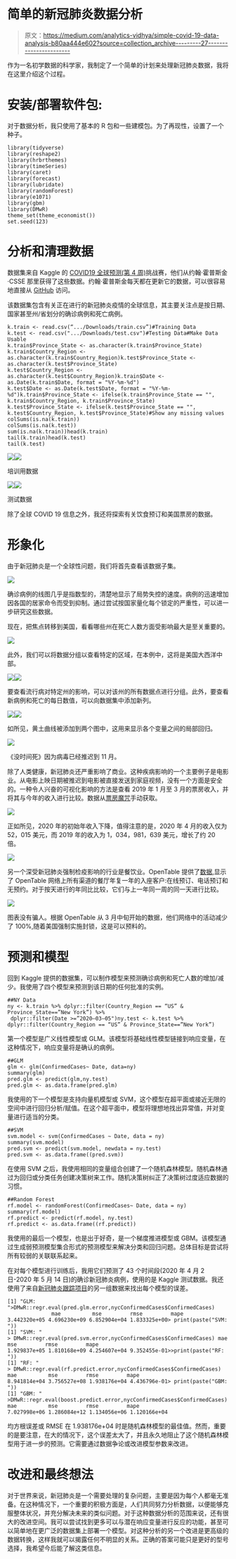 # 简单的新冠肺炎数据分析

> 原文：<https://medium.com/analytics-vidhya/simple-covid-19-data-analysis-b80aa444e602?source=collection_archive---------27----------------------->

作为一名初学数据的科学家，我制定了一个简单的计划来处理新冠肺炎数据，我将在这里介绍这个过程。

# 安装/部署软件包:

对于数据分析，我只使用了基本的 R 包和一些建模包。为了再现性，设置了一个种子。

```
library(tidyverse)
library(reshape2)
library(hrbrthemes)
library(timeSeries)
library(caret)
library(forecast)
library(lubridate)
library(randomForest)
library(e1071)
library(gbm)
library(DMwR)
theme_set(theme_economist())
set.seed(123)
```

# 分析和清理数据

数据集来自 Kaggle 的 [COVID19 全球预测(第 4 周)](https://www.kaggle.com/c/covid19-global-forecasting-week-4)挑战赛，他们从约翰·霍普斯金·CSSE 那里获得了这些数据。约翰·霍普斯金每天都在更新它的数据，可以很容易地直接从 [GitHub](https://github.com/CSSEGISandData/COVID-19) 访问。

该数据集包含有关正在进行的新冠肺炎疫情的全球信息，其主要关注点是按日期、国家甚至州/省划分的确诊病例和死亡病例。

```
k.train <- read.csv(“.../Downloads/train.csv”)#Training Data
k.test <- read.csv(".../Downloads/test.csv")#Testing Data#Make Data Usable
k.train$Province_State <- as.character(k.train$Province_State)
k.train$Country_Region <- as.character(k.train$Country_Region)k.test$Province_State <- as.character(k.test$Province_State)
k.test$Country_Region <- as.character(k.test$Country_Region)k.train$Date <- as.Date(k.train$Date, format = "%Y-%m-%d")
k.test$Date <- as.Date(k.test$Date, format = "%Y-%m-%d")k.train$Province_State <- ifelse(k.train$Province_State == "", k.train$Country_Region, k.train$Province_State)
k.test$Province_State <- ifelse(k.test$Province_State == "", k.test$Country_Region, k.test$Province_State)#Show any missing values
colSums(is.na(k.train)) 
colSums(is.na(k.test)) 
sum(is.na(k.train))head(k.train)
tail(k.train)head(k.test)
tail(k.test)
```

![](img/787189e6e3b8ecfcbcede6fe07e508b4.png)![](img/9d5862a4277a018c13b6ac12abf6c3ba.png)

培训用数据

![](img/235d38006e3b05837ff32a21b7e6f0c0.png)![](img/5ef2386fa4ecabf0f7bcd3601be3cc71.png)

测试数据

除了全球 COVID 19 信息之外，我还将探索有关饮食预订和美国票房的数据。

# 形象化

由于新冠肺炎是一个全球性问题，我们将首先查看该数据子集。

![](img/1d20ef02675f5413a970a1503a588488.png)

确诊病例的线图几乎是指数型的，清楚地显示了局势失控的速度。病例的迅速增加因各国的居家命令而受到抑制。通过尝试按国家量化每个锁定的严重性，可以进一步研究这些数据。

现在，把焦点转移到美国，看看哪些州在死亡人数方面受影响最大是至关重要的。

![](img/e0a9613e0992ec2bff7a270b14435c61.png)

此外，我们可以将数据分组以查看特定的区域，在本例中，这将是美国大西洋中部。

![](img/f44ffddbe1f00c7b7b9fa31391991739.png)![](img/dc0262f99172a68d95dc4418a7865a8b.png)

要查看流行病对特定州的影响，可以对该州的所有数据点进行分组。此外，要查看新病例和死亡的每日数值，可以向数据集中添加新列。

![](img/b4f0ec1007f6b1dfc1265f3252cf6d9f.png)![](img/854a130ad7c928883adaae23ab40ffd4.png)

如所见，黄土曲线被添加到两个图中，这用来显示各个变量之间的局部回归。

![](img/ad684dba868a468bb5c4098cfcb7cbbb.png)

《没时间死》因为病毒已经推迟到 11 月。

除了人类健康，新冠肺炎还严重影响了商业。这种疾病影响的一个主要例子是电影业。从电影上映日期被推迟到电影被直接发送到家庭视频，没有一个方面是安全的。一种令人兴奋的可视化影响的方法是查看 2019 年 1 月至 3 月的票房收入，并将其与今年的收入进行比较。数据从[票房魔咒](https://www.boxofficemojo.com/month/by-year/2019/?grossesOption=calendarGrosses)手动获取。

![](img/a44fda4e2da15401bd935fb391b953f3.png)

正如所见，2020 年的初始年收入下降，值得注意的是，2020 年 4 月的收入仅为 52，015 美元，而 2019 年的收入为 1，034，981，639 美元，增长了约 20 倍。

![](img/e9dfa67aaabf5835c0ee96f4d5d462f4.png)

另一个深受新冠肺炎强制检疫影响的行业是餐饮业。OpenTable 提供了[数据](https://www.opentable.com/state-of-industry),显示了 OpenTable 网络上所有渠道的餐厅年复一年的入座客户:在线预订、电话预订和无预约。对于按天进行的年同比比较，它们与上一年同一周的同一天进行比较。

![](img/038836a389291006840952e3cec780a8.png)

图表没有骗人。根据 OpenTable 从 3 月中旬开始的数据，他们网络中的活动减少了 100%,随着美国强制实施封锁，这是可以预料的。

# 预测和模型

回到 Kaggle 提供的数据集，可以制作模型来预测确诊病例和死亡人数的增加/减少。我使用了四个模型来预测到该日期的任何批准的实例。

```
##NY Data
ny <- k.train %>% dplyr::filter(Country_Region == “US” & Province_State==”New York”) %>% 
 dplyr::filter(Date >=”2020–03–05")ny.test <- k.test %>% dplyr::filter(Country_Region == “US” & Province_State==”New York”)
```

第一个模型是广义线性模型或 GLM。该模型将基础线性模型链接到响应变量，在这种情况下，响应变量将是确认的病例。

```
##GLM
glm <- glm(ConfirmedCases~ Date, data=ny)
summary(glm)
pred.glm <- predict(glm,ny.test)
pred.glm <- as.data.frame(pred.glm)
```

我使用的下一个模型是支持向量机模型或 SVM，这个模型在超平面或接近无限的空间中进行回归分析/赋值。在这个超平面中，模型将理想地找出异常值，并对变量进行适当的分类。

```
##SVM
svm.model <- svm(ConfirmedCases ~ Date, data = ny)
summary(svm.model)
pred.svm <- predict(svm.model, newdata = ny.test)
pred.svm <- as.data.frame((pred.svm))
```

在使用 SVM 之后，我使用相同的变量组合创建了一个随机森林模型。随机森林通过为回归或分类任务创建决策树来工作。随机决策树纠正了决策树过度适应数据的习惯。

```
##Random Forest
rf.model <- randomForest(ConfirmedCases~ Date, data = ny)
summary(rf.model)
rf.predict <- predict(rf.model, ny.test)
rf.predict <- as.data.frame((rf.predict))
```

我使用的最后一个模型，也是出于好奇，是一个梯度推进模型或 GBM。该模型通过生成弱预测模型集合形式的预测模型来解决分类和回归问题。总体目标是尝试将所有较弱的关联联系起来。

在对每个模型进行训练后，我用它们预测了 43 个时间段(2020 年 4 月 2 日-2020 年 5 月 14 日)的确诊新冠肺炎病例，使用的是 Kaggle 测试数据。我还使用了来自[新冠肺炎跟踪项目](https://covidtracking.com/data/state/new-york)的另一组数据来找出每个模型的误差。

```
[1] "GLM: ">DMwR::regr.eval(pred.glm.error,nycConfirmedCases$ConfirmedCases)
              mae          mse         rmse         mape
3.442320e+05 4.696230e+09 6.852904e+04 1.833325e+00> print(paste("SVM: ")) 
[1] "SVM: " 
> DMwR::regr.eval(pred.svm.error,nycConfirmedCases$ConfirmedCases) mae          mse         rmse         mape 
1.929837e+05 1.810168e+09 4.254607e+04 9.352455e-01>>print(paste("RF: ")) 
[1] "RF: " 
> DMwR::regr.eval(rf.predict.error,nycConfirmedCases$ConfirmedCases) mae          mse         rmse         mape 
8.941814e+04 3.756527e+08 1.938176e+04 4.436796e-01> print(paste("GBM: ")) 
[1] "GBM: " 
>DMwR::regr.eval(boost.predict.error,nycConfirmedCases$ConfirmedCases) 
mae          mse         rmse         mape 
7.027998e+06 1.286084e+12 1.134056e+06 1.120166e+04
```

均方根误差或 RMSE 在 1.938176e+04 时是随机森林模型的最佳值。然而，重要的是要注意，在大的情况下，这个误差太大了，并且永久地阻止了这个随机森林模型用于进一步的预测。它需要通过数据争论或改进模型参数来改进。

# 改进和最终想法

对于世界来说，新冠肺炎是一个需要处理的复杂问题，主要是因为每个人都毫无准备。在这种情况下，一个重要的积极方面是，人们共同努力分析数据，以便能够克服整体状况，并充分解决未来的类似问题。对于这种数据分析的范围来说，还有很大的改进空间。我可以尝试找到更多可以与潜在响应变量进行反应的功能，甚至可以简单地在更广泛的数据集上部署一个模型。对这种分析的另一个改进是更高级的数据转换，这样我就可以揭露任何不明显的关系。正确的答案可能只是更好的型号选择，我希望今后能了解这类信息。